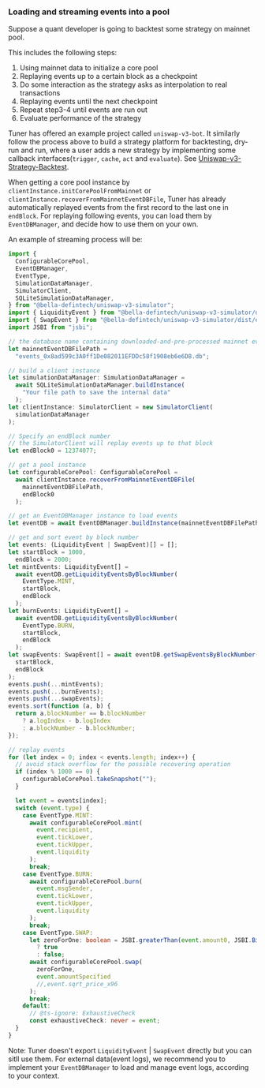 ### Loading and streaming events into a pool

Suppose a quant developer is going to backtest some strategy on mainnet pool.

This includes the following steps:

1. Using mainnet data to initialize a core pool
2. Replaying events up to a certain block as a checkpoint
3. Do some interaction as the strategy asks as interpolation to real transactions
4. Replaying events until the next checkpoint
5. Repeat step3-4 until events are run out
6. Evaluate performance of the strategy

Tuner has offered an example project called `uniswap-v3-bot`. It similarly follow the process above to build a strategy platform for backtesting, dry-run and run, where a user adds a new strategy by implementing some callback interfaces(`trigger`, `cache`, `act` and `evaluate`). See [Uniswap-v3-Strategy-Backtest](https://github.com/Bella-DeFinTech/uniswap-v3-simulator/tree/main/examples/Uniswap-v3-Strategy-Backtest).

When getting a core pool instance by `clientInstance.initCorePoolFromMainnet` or `clientInstance.recoverFromMainnetEventDBFile`, Tuner has already automatically replayed events from the first record to the last one in `endBlock`. For replaying following events, you can load them by `EventDBManager`, and decide how to use them on your own.

An example of streaming process will be:

```typescript
import {
  ConfigurableCorePool,
  EventDBManager,
  EventType,
  SimulationDataManager,
  SimulatorClient,
  SQLiteSimulationDataManager,
} from "@bella-defintech/uniswap-v3-simulator";
import { LiquidityEvent } from "@bella-defintech/uniswap-v3-simulator/dist/entity/LiquidityEvent";
import { SwapEvent } from "@bella-defintech/uniswap-v3-simulator/dist/entity/SwapEvent";
import JSBI from "jsbi";

// the database name containing downloaded-and-pre-processed mainnet events
let mainnetEventDBFilePath =
  "events_0x8ad599c3A0ff1De082011EFDDc58f1908eb6e6D8.db";

// build a client instance
let simulationDataManager: SimulationDataManager =
  await SQLiteSimulationDataManager.buildInstance(
    "Your file path to save the internal data"
  );
let clientInstance: SimulatorClient = new SimulatorClient(
  simulationDataManager
);

// Specify an endBlock number
// the SimulatorClient will replay events up to that block
let endBlock0 = 12374077;

// get a pool instance
let configurableCorePool: ConfigurableCorePool =
  await clientInstance.recoverFromMainnetEventDBFile(
    mainnetEventDBFilePath,
    endBlock0
  );

// get an EventDBManager instance to load events
let eventDB = await EventDBManager.buildInstance(mainnetEventDBFilePath);

// get and sort event by block number
let events: (LiquidityEvent | SwapEvent)[] = [];
let startBlock = 1000,
  endBlock = 2000;
let mintEvents: LiquidityEvent[] =
  await eventDB.getLiquidityEventsByBlockNumber(
    EventType.MINT,
    startBlock,
    endBlock
  );
let burnEvents: LiquidityEvent[] =
  await eventDB.getLiquidityEventsByBlockNumber(
    EventType.BURN,
    startBlock,
    endBlock
  );
let swapEvents: SwapEvent[] = await eventDB.getSwapEventsByBlockNumber(
  startBlock,
  endBlock
);
events.push(...mintEvents);
events.push(...burnEvents);
events.push(...swapEvents);
events.sort(function (a, b) {
  return a.blockNumber == b.blockNumber
    ? a.logIndex - b.logIndex
    : a.blockNumber - b.blockNumber;
});

// replay events
for (let index = 0; index < events.length; index++) {
  // avoid stack overflow for the possible recovering operation
  if (index % 1000 == 0) {
    configurableCorePool.takeSnapshot("");
  }

  let event = events[index];
  switch (event.type) {
    case EventType.MINT:
      await configurableCorePool.mint(
        event.recipient,
        event.tickLower,
        event.tickUpper,
        event.liquidity
      );
      break;
    case EventType.BURN:
      await configurableCorePool.burn(
        event.msgSender,
        event.tickLower,
        event.tickUpper,
        event.liquidity
      );
      break;
    case EventType.SWAP:
      let zeroForOne: boolean = JSBI.greaterThan(event.amount0, JSBI.BigInt(0))
        ? true
        : false;
      await configurableCorePool.swap(
        zeroForOne,
        event.amountSpecified
        //,event.sqrt_price_x96
      );
      break;
    default:
      // @ts-ignore: ExhaustiveCheck
      const exhaustiveCheck: never = event;
  }
}
```

Note: Tuner doesn't export `LiquidityEvent` | `SwapEvent` directly but you can sitll use them. For external data(event logs), we recommend you to implement your `EventDBManager` to load and manage event logs, according to your context.
